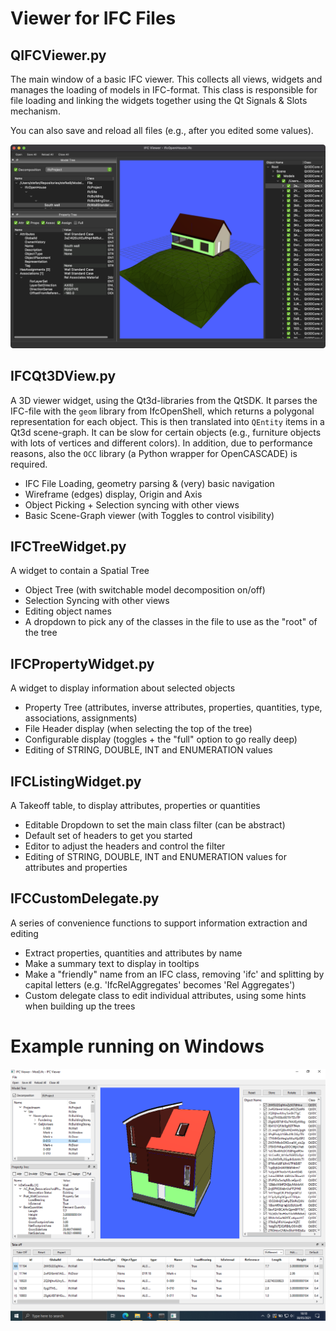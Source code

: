 # Viewer for IFC Files

## QIFCViewer.py

The main window of a basic IFC viewer. This collects all views, widgets and manages the loading of models in IFC-format.
This class is responsible for file loading and linking the widgets together using the Qt Signals & Slots mechanism.

You can also save and reload all files (e.g., after you edited some values).

![viewer](images/QIFCViewer_05.png)

## IFCQt3DView.py

A 3D viewer widget, using the Qt3d-libraries from the QtSDK.
It parses the IFC-file with the `geom` library from IfcOpenShell, which returns a polygonal representation for each object. This is then translated into `QEntity` items in a Qt3d scene-graph. It can be slow for certain objects (e.g., furniture objects with lots of vertices and different colors).
In addition, due to performance reasons, also the `OCC` library (a Python wrapper for OpenCASCADE) is required.

* IFC File Loading, geometry parsing & (very) basic navigation
* Wireframe (edges) display, Origin and Axis
* Object Picking + Selection syncing with other views
* Basic Scene-Graph viewer (with Toggles to control visibility)

## IFCTreeWidget.py

A widget to contain a Spatial Tree

* Object Tree (with switchable model decomposition on/off)
* Selection Syncing with other views
* Editing object names
* A dropdown to pick any of the classes in the file to use as the "root" of the tree

## IFCPropertyWidget.py

A widget to display information about selected objects

* Property Tree (attributes, inverse attributes, properties, quantities, type, associations, assignments)
* File Header display (when selecting the top of the tree)
* Configurable display (toggles + the "full" option to go really deep)
* Editing of STRING, DOUBLE, INT and ENUMERATION values

## IFCListingWidget.py

A Takeoff table, to display attributes, properties or quantities

* Editable Dropdown to set the main class filter (can be abstract)
* Default set of headers to get you started
* Editor to adjust the headers and control the filter
* Editing of STRING, DOUBLE, INT and ENUMERATION values for attributes and properties

## IFCCustomDelegate.py

A series of convenience functions to support information extraction and editing

* Extract properties, quantities and attributes by name
* Make a summary text to display in tooltips
* Make a "friendly" name from an IFC class, removing 'ifc' and splitting by capital letters (e.g. 'IfcRelAggregates' becomes 'Rel Aggregates')
* Custom delegate class to edit individual attributes, using some hints when building up the trees

# Example running on Windows

![viewer](images/QIFCViewer_06_win.png)